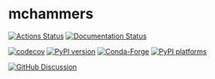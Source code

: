 # mchammers

[![Actions Status][actions-badge]][actions-link]
[![Documentation Status][rtd-badge]][rtd-link]

[![codecov](https://codecov.io/github/zandalman/mchammers/graph/badge.svg?token=H7OGFZG3XT)](https://codecov.io/github/zandalman/mchammers)
[![PyPI version][pypi-version]][pypi-link]
[![Conda-Forge][conda-badge]][conda-link]
[![PyPI platforms][pypi-platforms]][pypi-link]

[![GitHub Discussion][github-discussions-badge]][github-discussions-link]

<!-- SPHINX-START -->

<!-- prettier-ignore-start -->
[actions-badge]:            https://github.com/zandalman/mchammers/workflows/CI/badge.svg
[actions-link]:             https://github.com/zandalman/mchammers/actions
[conda-badge]:              https://img.shields.io/conda/vn/conda-forge/mchammers
[conda-link]:               https://github.com/conda-forge/mchammers-feedstock
[github-discussions-badge]: https://img.shields.io/static/v1?label=Discussions&message=Ask&color=blue&logo=github
[github-discussions-link]:  https://github.com/zandalman/mchammers/discussions
[pypi-link]:                https://pypi.org/project/mchammers/
[pypi-platforms]:           https://img.shields.io/pypi/pyversions/mchammers
[pypi-version]:             https://img.shields.io/pypi/v/mchammers
[rtd-badge]:                https://readthedocs.org/projects/mchammers/badge/?version=latest
[rtd-link]:                 https://mchammers.readthedocs.io/en/latest/?badge=latest

<!-- prettier-ignore-end -->

